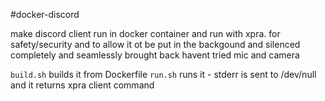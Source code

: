 #docker-discord

make discord client run in docker container and run with xpra. for safety/security and to allow it ot be put in the backgound and silenced completely and seamlessly brought back havent tried mic and camera

``build.sh`` builds it from Dockerfile
``run.sh`` runs it - stderr is sent to /dev/null and it returns xpra client command
